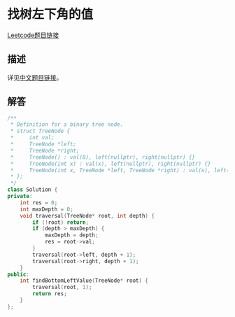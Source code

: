 # 找树左下角的值

[Leetcode题目链接](https://leetcode.com/problems/find-bottom-left-tree-value/description/)

## 描述

详见[中文题目链接](https://leetcode.cn/problems/find-bottom-left-tree-value/)。

## 解答

```C++
/**
 * Definition for a binary tree node.
 * struct TreeNode {
 *     int val;
 *     TreeNode *left;
 *     TreeNode *right;
 *     TreeNode() : val(0), left(nullptr), right(nullptr) {}
 *     TreeNode(int x) : val(x), left(nullptr), right(nullptr) {}
 *     TreeNode(int x, TreeNode *left, TreeNode *right) : val(x), left(left), right(right) {}
 * };
 */
class Solution {
private:
    int res = 0;
    int maxDepth = 0;
    void traversal(TreeNode* root, int depth) {
        if (!root) return;
        if (depth > maxDepth) {
            maxDepth = depth;
            res = root->val;
        }
        traversal(root->left, depth + 1);
        traversal(root->right, depth + 1);
    }
public:
    int findBottomLeftValue(TreeNode* root) {
        traversal(root, 1);
        return res;
    }
};
```
